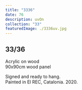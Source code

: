 ```yaml
---
title: "3336"
date: 76
description: uvOn
collection: "33"
featuredImage: ./3336uv.jpg
---
```


## 33/36

Acrylic on wood<br/>
90x90cm wood panel

Signed and ready to hang.<br/>
Painted in El REC, Catalonia. 2020.